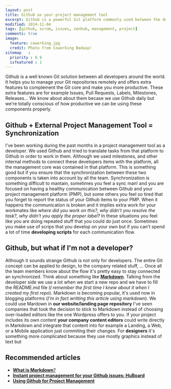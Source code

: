 ```yaml
---
layout: post
title: Github as your project management tool
excerpt: Github is a powerful Git platform commonly used between the developers community. It offers features like issues, labels, milestones, releases, that used properly might help you to manage not only your technical repos but different aspects around your project like design, ideas, ...
modified: 2014-11-04
tags: [github, scrum, issues, zenhub, management, project]
comments: true
image:
  feature: coworking.jpg
  credit: Photo from Coworking Badaup!
sitemap   :
  priority : 0.9
  isfeatured : 1
---
```


Github is a well known Git solution between all developers around the world. It helps you to manage your Git repositories remotely and offers extra features to complement the Git core and make you more productive. These extra features are for example Issues, Pull Requests, Labels, Milestones, Releases... We know about about them becase we use Github daily but we're totally conscious of how productive we can be using these components properly.

## Github + External Project Management Tool = Synchronization
I've been working during the past months in a project management tool as a developer. We used Github and tried to translate tasks from that platform to Github in order to work in them. Although we used milestones, and other internal methods to connect these developers items with the platform, all the management core was contained in that platform. This is something good but if you ensure that the synchronization between these two components is taken into account by all the team. Synchronization is something difficult to mantain, sometimes you feel a sync man! and you are focused on having a healthy communication between Github and your project management platform (PMP), but some others you feel so tired that you forget to report the status of your Github items to your PMP. When it happens the communication is broken and it implies extra work for your workmates like *where did you work on this?, why didn't you resolve the task?, why didn't you apply the proper label?* In these situations you feel like you are doing repeated stuff that you could do just once. Sometimes you make use of scrips that you develop on your own but if you can't spend a lot of time **developing scripts** for each communication flow.

## Github, but what if I'm not a developer?
Although it sounds strange Github is not only for developers. The entire Git concept can be applied to design, to the company related stuff, ... Once all the team members know about the flow it's pretty easy to stay connected an synchronized. Think about something like [**Markdown**](http://whatismarkdown.com/). Talking from the developer side we use a lot when we start a new repo and we have to fill the README.md file (*I remember the first time I knew about it when I created my first repo*). Markdown is becoming popular, it's used now in blogging platforms (*I'm in fact writting this article using markdown*). We could use Mardown in **our website/landing page repository** I've seen companies that took the decision to stick to Markdown instead of choosing over-loaded editors like the one Wordpress offers to you. If your project includes its own content **your company content editors** could write directly in Markdown and integrate that content into for example a Landing, a Web, or a Mobile application just commiting their changes. For **designers** it's something more complicated because they use mostly graphics instead of text but 


## Recommended articles
- [**What is Markdown**?](http://whatismarkdown.com/)
- [**Instant project management for your Github issues: HuBoard**](https://huboard.com/)
- [**Using Github for Project Management**](http://liftux.com/posts/using-github-issues-project-management/)